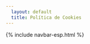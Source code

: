 ```yaml
---
  layout: default
  title: Política de Cookies
---
```

<head>
    <script src="/assets/js/espcookie.js" async></script>
</head>
<body>
  {% include navbar-esp.html %}
</body>
